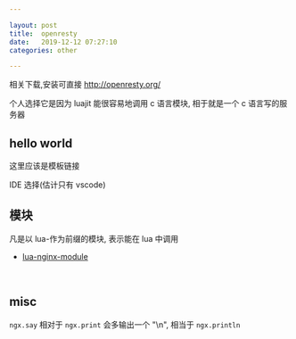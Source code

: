 ```yaml
---

layout: post
title:  openresty
date:   2019-12-12 07:27:10
categories: other

---
```


相关下载,安装可直接 <http://openresty.org/>

个人选择它是因为 luajit 能很容易地调用 c 语言模块, 相于就是一个 c 语言写的服务器

## hello world

这里应该是模板链接

IDE 选择(估计只有 vscode)

<!-- more -->

## 模块

凡是以 lua-作为前缀的模块, 表示能在 lua 中调用

* [lua-nginx-module](https://github.com/openresty/lua-nginx-module)


<br />

## misc

`ngx.say` 相对于 `ngx.print` 会多输出一个 "\n", 相当于 `ngx.println`

